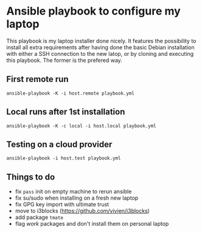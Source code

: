 # Ansible playbook to configure my laptop

This playbook is my laptop installer done nicely. It features the possibility to install all extra requirements after having done the basic Debian installation with either a SSH connection to the new latop, or by cloning and executing this playbook. The former is the prefered way.

## First remote run

`ansible-playbook -K -i host.remote playbook.yml`

## Local runs after 1st installation

`ansible-playbook -K -c local -i host.local playbook.yml`

## Testing on a cloud provider
`ansible-playbook -i host.test playbook.yml`

## Things to do

- fix `pass` init on empty machine to rerun ansible
- fix su/sudo when installing on a fresh new laptop
- fix GPG key import with ultimate trust
- move to i3blocks (https://github.com/vivien/i3blocks)
- add package `tmate`
- flag _work_ packages and don't install them on personal laptop
